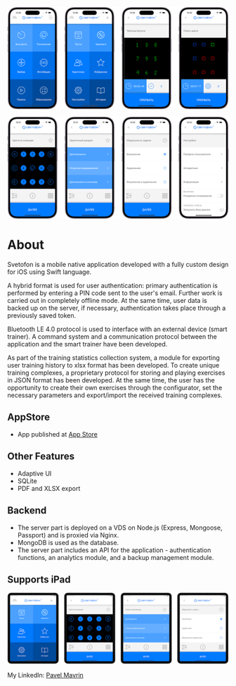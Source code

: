 ![Svetofon](https://github.com/mavrinpn/Svetofon-App/raw/main/Svetofon_AppStore_Screenshots_1.png)

![Svetofon](https://github.com/mavrinpn/Svetofon-App/raw/main/Svetofon_AppStore_Screenshots_2.png)

# About

Svetofon is a mobile native application developed with a fully custom design for iOS using Swift language.

A hybrid format is used for user authentication: primary authentication is performed by entering a PIN code sent to the user's email. Further work is carried out in completely offline mode. At the same time, user data is backed up on the server, if necessary, authentication takes place through a previously saved token.

Bluetooth LE 4.0 protocol is used to interface with an external device (smart trainer). A command system and a communication protocol between the application and the smart trainer have been developed.

As part of the training statistics collection system, a module for exporting user training history to xlsx format has been developed.
To create unique training complexes, a proprietary protocol for storing and playing exercises in JSON format has been developed. At the same time, the user has the opportunity to create their own exercises through the configurator, set the necessary parameters and export/import the received training complexes.

## AppStore

- App published at [App Store](https://apps.apple.com/ru/app/светофон/id1597336312)

## Other Features

- Adaptive UI
- SQLite
- PDF and XLSX export

## Backend

- The server part is deployed on a VDS on Node.js (Express, Mongoose, Passport) and is proxied via Nginx.
- MongoDB is used as the database.
- The server part includes an API for the application - authentication functions, an analytics module, and a backup management module.

## Supports iPad

![Svetofon](https://github.com/mavrinpn/Svetofon-App/raw/main/Svetofon_AppStore_Screenshots_3.png)


My LinkedIn: [Pavel Mavrin](https://www.linkedin.com/in/pavel-mavrin-developer/)
